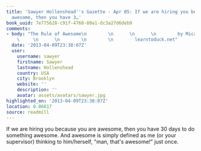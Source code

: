 ```yaml
---
title: 'Sawyer Hollenshead''s Gazette - Apr 05: If we are hiring you because you are
  awesome, then you have 3…'
book_uuid: 7e775628-c91f-4760-89a1-dc3a27d6deb9
comments:
- body: "The Rule of Awesome\n        \n      \n      \n        by Micah Baldwin\n
    \     \n      \n        \n        \n        learntoduck.net"
  date: '2013-04-09T23:38:07Z'
  user:
    username: sawyer
    firstname: Sawyer
    lastname: Hollenshead
    country: USA
    city: Brooklyn
    website: ''
    description: ''
    avatar: assets/avatars/sawyer.jpg
highlighted_on: '2013-04-09T23:38:07Z'
location: 0.86617
source: readmill
---
```


If we are hiring you because you are awesome, then you have 30 days to do something awesome. And awesome is simply defined as me (or your supervisor) thinking to him/herself, "man, that's awesome!" just once.
